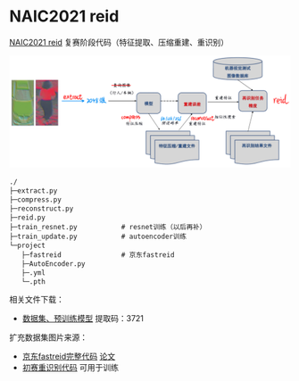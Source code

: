 # NAIC2021 reid
[NAIC2021 reid](https://naic.pcl.ac.cn/contest/10/35/38) 复赛阶段代码（特征提取、压缩重建、重识别）

![NAIC2021-reid.png](NAIC2021-reid.png)

```
./
├─extract.py	            
├─compress.py            	
├─reconstruct.py			
├─reid.py					
├─train_resnet.py			# resnet训练（以后再补）
├─train_update.py			# autoencoder训练
└─project
   ├─fastreid				# 京东fastreid
   ├─AutoEncoder.py
   ├─.yml
   └─.pth
```

相关文件下载：

- [数据集、预训练模型](https://pan.baidu.com/s/15ifSH08xKoFfHUE7eDHeqw) 提取码：3721

扩充数据集图片来源：

- [京东fastreid完整代码](https://github.com/JDAI-CV/fast-reid)   [论文](https://arxiv.org/abs/2006.02631)
- [初赛重识别代码](https://gitee.com/xiaoyumike/fast-reid-naic2021-demo) 可用于训练
